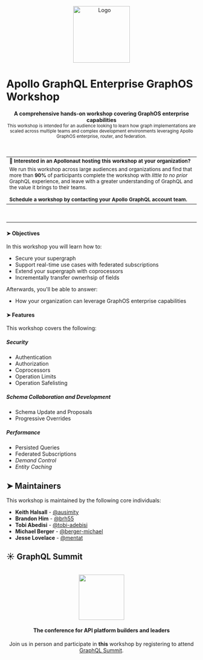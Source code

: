 <p align="center">
  <img src="https://avatars.githubusercontent.com/u/17189275?s=200&v=4" alt="Logo" width="150" height="150" />
</p>

# Apollo GraphQL Enterprise GraphOS Workshop 

<p align="center">
  <b>A comprehensive hands-on workshop covering GraphOS enterprise capabilities</b></br>
  <sub>This workshop is intended for an audience looking to learn how graph implementations are scaled across multiple teams and complex development environments leveraging Apollo GraphOS enterprise, router, and federation.</sub>
</p>

<br>

<table>
    <tbody>
        <tr>
            <td>
                <b><sub>🚀 Interested in an Apollonaut hosting this workshop at your organization?<sub></b>
            </td>
        </tr>
        <tr>
            <td>
                <sub>We run this workshop across large audiences and organizations and find that more than <b>90%</b> of participants complete the workshop with <i>little to no prior</i> GraphQL experience, and leave with a greater understanding of GraphQL and the value it brings to their teams.</br></br> <b>Schedule a workshop by contacting your Apollo GraphQL account team. </b></sub>
            </td>
        </tr>
    </tbody>
</table>
<br>
<hr>

#### ➤ Objectives
In this workshop you will learn how to:
- Secure your supergraph
- Support real-time use cases with federated subscriptions
- Extend your supergraph with coprocessors
- Incrementally transfer ownerhsip of fields

Afterwards, you'll be able to answer:
- How your organization can leverage GraphOS enterprise capabilities


#### ➤ Features 
This workshop covers the following:

##### Security
- Authentication
- Authorization
- Coprocessors
- Operation Limits
- Operation Safelisting

##### Schema Collaboration and Development
- Schema Update and Proposals
- Progressive Overrides

##### Performance
- Persisted Queries
- Federated Subscriptions
- *Demand Control*
- *Entity Caching*


## ➤ Maintainers
This workshop is maintained by the following core individuals:

- **Keith Halsall** - [@ausimity](https://github.com/ausimity])
- **Brandon Him** - [@brh55](https://github.com/brh55)
- **Tobi Abedisi** - [@tobi-adebisi](https://github.com/tobi-adebisi)
- **Michael Berger** - [@berger-michael](https://github.com/berger-michael)
- **Jesse Lovelace** - [@mentat](https://github.com/mentat)


## ☀︎ GraphQL Summit
<br>
<div align="center">
<img src="https://summit.graphql.com/_next/static/media/logo-summit-by-apollo.0b868952.svg" width="120"/>
<h4>The conference for
API platform builders and leaders</h4>

Join us in person and participate in **this** workshop by registering to attend [GraphQL Summit](https://summit.graphql.com/). 

</div>

